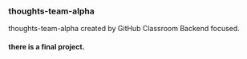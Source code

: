 ### thoughts-team-alpha
thoughts-team-alpha created by GitHub Classroom
Backend focused.
#### there is a final project.

